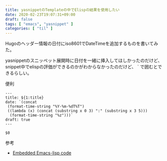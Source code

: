 ```yaml
---
title: yasnippetのTemplateの中でElispの結果を使用したい
date: 2020-02-23T19:07:31+09:00
draft: false
tags: [ "emacs", "yasnippet" ]
categories: [ "til" ]
---
```


Hugoのヘッダー情報の日付にiso8601でDateTimeを追加するものを書いてみた。

yasnippetのスニッペット展開時に日付を一緒に挿入してほしかったのだけど、snippet中でelispの評価ができるのかがわからなかったのだけど、
` で囲むとできるらしい。

便利


```
---
title: ${1:title}
date: `(concat
 (format-time-string "%Y-%m-%dT%T")
 ((lambda (x) (concat (substring x 0 3) ":" (substring x 3 5)))
  (format-time-string "%z")))`
draft: true
---

$0

```



参考
- [Embedded Emacs-lisp code](https://joaotavora.github.io/yasnippet/snippet-development.html#orgcde188c)
